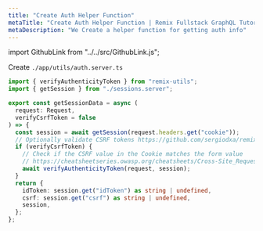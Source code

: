 ```yaml
---
title: "Create Auth Helper Function"
metaTitle: "Create Auth Helper Function | Remix Fullstack GraphQL Tutorial"
metaDescription: "We Create a helper function for getting auth info"
---
```


import GithubLink from "../../src/GithubLink.js";

<GithubLink link="https://github.com/hasura/learn-graphql/blob/master/tutorials/frontend/remix-firebase/app-final/app/utils/auth.server.ts" text="auth.server.ts" />

Create `./app/utils/auth.server.ts`

```typescript
import { verifyAuthenticityToken } from "remix-utils";
import { getSession } from "./sessions.server";

export const getSessionData = async (
  request: Request,
  verifyCsrfToken = false
) => {
  const session = await getSession(request.headers.get("cookie"));
  // Optionally validate CSRF tokens https://github.com/sergiodxa/remix-utils#verify-in-the-action
  if (verifyCsrfToken) {
    // Check if the CSRF value in the Cookie matches the form value
    // https://cheatsheetseries.owasp.org/cheatsheets/Cross-Site_Request_Forgery_Prevention_Cheat_Sheet.html#double-submit-cookie
    await verifyAuthenticityToken(request, session);
  }
  return {
    idToken: session.get("idToken") as string | undefined,
    csrf: session.get("csrf") as string | undefined,
    session,
  };
};
```
